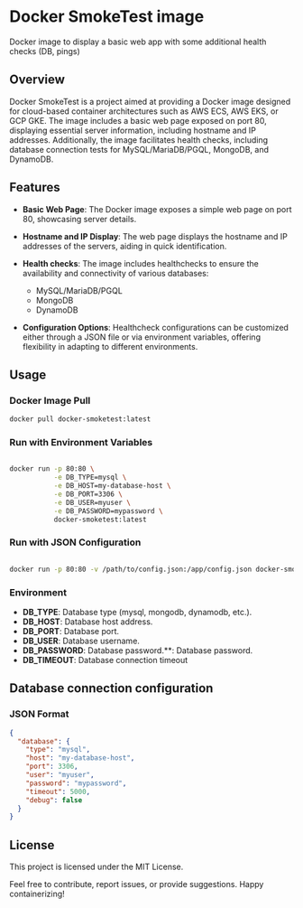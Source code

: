 # Docker SmokeTest image

Docker image to display a basic web app with some additional health checks (DB, pings)

## Overview

Docker SmokeTest is a project aimed at providing a Docker image designed for cloud-based container architectures such as AWS ECS, AWS EKS, or GCP GKE. The image includes a basic web page exposed on port 80, displaying essential server information, including hostname and IP addresses. Additionally, the image facilitates health checks, including database connection tests for MySQL/MariaDB/PGQL, MongoDB, and DynamoDB.

## Features

- **Basic Web Page**: The Docker image exposes a simple web page on port 80, showcasing server details.

- **Hostname and IP Display**: The web page displays the hostname and IP addresses of the servers, aiding in quick identification.

- **Health checks**: The image includes healthchecks to ensure the availability and connectivity of various databases:

  - MySQL/MariaDB/PGQL
  - MongoDB
  - DynamoDB

- **Configuration Options**: Healthcheck configurations can be customized either through a JSON file or via environment variables, offering flexibility in adapting to different environments.

## Usage

### Docker Image Pull

```bash
docker pull docker-smoketest:latest
```

### Run with Environment Variables

```bash

docker run -p 80:80 \
           -e DB_TYPE=mysql \
           -e DB_HOST=my-database-host \
           -e DB_PORT=3306 \
           -e DB_USER=myuser \
           -e DB_PASSWORD=mypassword \
           docker-smoketest:latest
```

### Run with JSON Configuration

```bash

docker run -p 80:80 -v /path/to/config.json:/app/config.json docker-smoketest:latest

```

### Environment

- **DB_TYPE**: Database type (mysql, mongodb, dynamodb, etc.).
- **DB_HOST**: Database host address.
- **DB_PORT**: Database port.
- **DB_USER**: Database username.
- **DB_PASSWORD**: Database password.\*\*: Database password.
- **DB_TIMEOUT**: Database connection timeout

## Database connection configuration

### JSON Format

```json
{
  "database": {
    "type": "mysql",
    "host": "my-database-host",
    "port": 3306,
    "user": "myuser",
    "password": "mypassword",
    "timeout": 5000,
    "debug": false
  }
}
```

## License

This project is licensed under the MIT License.

Feel free to contribute, report issues, or provide suggestions. Happy containerizing!
